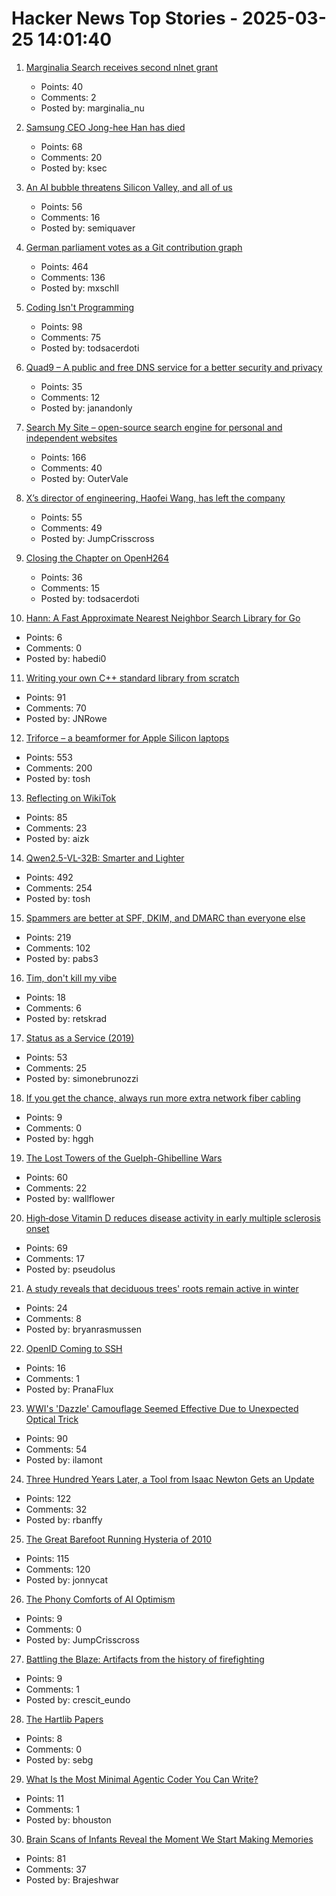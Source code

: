 # Hacker News Top Stories - 2025-03-25 14:01:40

1. [Marginalia Search receives second nlnet grant](https://www.marginalia.nu/log/a_116_grant_2.0/)
   - Points: 40
   - Comments: 2
   - Posted by: marginalia_nu

2. [Samsung CEO Jong-hee Han has died](https://www.engadget.com/big-tech/samsung-ceo-jong-hee-han-has-died-120029286.html)
   - Points: 68
   - Comments: 20
   - Posted by: ksec

3. [An AI bubble threatens Silicon Valley, and all of us](https://prospect.org/power/2025-03-25-bubble-trouble-ai-threat/)
   - Points: 56
   - Comments: 16
   - Posted by: semiquaver

4. [German parliament votes as a Git contribution graph](https://abstimmung.eu/git/2024)
   - Points: 464
   - Comments: 136
   - Posted by: mxschll

5. [Coding Isn't Programming](https://www.socallinuxexpo.org/scale/22x/presentations/closing-keynote-leslie-lamport)
   - Points: 98
   - Comments: 75
   - Posted by: todsacerdoti

6. [Quad9 – A public and free DNS service for a better security and privacy](https://www.quad9.net/)
   - Points: 35
   - Comments: 12
   - Posted by: janandonly

7. [Search My Site – open-source search engine for personal and independent websites](https://searchmysite.net)
   - Points: 166
   - Comments: 40
   - Posted by: OuterVale

8. [X’s director of engineering, Haofei Wang, has left the company](https://www.theverge.com/twitter/634833/x-head-engineering-leaves-elon-musk)
   - Points: 55
   - Comments: 49
   - Posted by: JumpCrisscross

9. [Closing the Chapter on OpenH264](https://bbhtt.space/posts/closing-the-chapter-on-openh264/)
   - Points: 36
   - Comments: 15
   - Posted by: todsacerdoti

10. [Hann: A Fast Approximate Nearest Neighbor Search Library for Go](https://github.com/habedi/hann)
   - Points: 6
   - Comments: 0
   - Posted by: habedi0

11. [Writing your own C++ standard library from scratch](https://nibblestew.blogspot.com/2025/03/writing-your-own-c-standard-library.html)
   - Points: 91
   - Comments: 70
   - Posted by: JNRowe

12. [Triforce – a beamformer for Apple Silicon laptops](https://github.com/chadmed/triforce)
   - Points: 553
   - Comments: 200
   - Posted by: tosh

13. [Reflecting on WikiTok](https://www.aizk.sh/posts/reflecting-on-wikitok)
   - Points: 85
   - Comments: 23
   - Posted by: aizk

14. [Qwen2.5-VL-32B: Smarter and Lighter](https://qwenlm.github.io/blog/qwen2.5-vl-32b/)
   - Points: 492
   - Comments: 254
   - Posted by: tosh

15. [Spammers are better at SPF, DKIM, and DMARC than everyone else](https://toad.social/@grumpybozo/114213600922816869)
   - Points: 219
   - Comments: 102
   - Posted by: pabs3

16. [Tim, don't kill my vibe](https://irace.me/vibe)
   - Points: 18
   - Comments: 6
   - Posted by: retskrad

17. [Status as a Service (2019)](https://www.eugenewei.com/blog/2019/2/19/status-as-a-service)
   - Points: 53
   - Comments: 25
   - Posted by: simonebrunozzi

18. [If you get the chance, always run more extra network fiber cabling](https://utcc.utoronto.ca/~cks/space/blog/sysadmin/RunMoreExtraNetworkFiber)
   - Points: 9
   - Comments: 0
   - Posted by: hggh

19. [The Lost Towers of the Guelph-Ghibelline Wars](https://www.exurbe.com/the-lost-towers-of-the-guelph-ghibelline-wars/)
   - Points: 60
   - Comments: 22
   - Posted by: wallflower

20. [High‑dose Vitamin D reduces disease activity in early multiple sclerosis onset](https://medicalxpress.com/news/2025-03-highdose-vitamin-d-significantly-disease.html)
   - Points: 69
   - Comments: 17
   - Posted by: pseudolus

21. [A study reveals that deciduous trees' roots remain active in winter](https://www.creaf.cat/en/articules/deciduous-trees-roots-remain-active-winter)
   - Points: 24
   - Comments: 8
   - Posted by: bryanrasmussen

22. [OpenID Coming to SSH](https://blog.cloudflare.com/open-sourcing-openpubkey-ssh-opkssh-integrating-single-sign-on-with-ssh/)
   - Points: 16
   - Comments: 1
   - Posted by: PranaFlux

23. [WWI's 'Dazzle' Camouflage Seemed Effective Due to Unexpected Optical Trick](https://gizmodo.com/wwis-famous-dazzle-camouflage-seemed-effective-due-to-unexpected-optical-trick-study-finds-2000577568)
   - Points: 90
   - Comments: 54
   - Posted by: ilamont

24. [Three Hundred Years Later, a Tool from Isaac Newton Gets an Update](https://www.quantamagazine.org/three-hundred-years-later-a-tool-from-isaac-newton-gets-an-update-20250324/)
   - Points: 122
   - Comments: 32
   - Posted by: rbanffy

25. [The Great Barefoot Running Hysteria of 2010](https://runningshoescore.com/blog/barefoot-running-hysteria-of-2010)
   - Points: 115
   - Comments: 120
   - Posted by: jonnycat

26. [The Phony Comforts of AI Optimism](https://www.wheresyoured.at/optimistic-cowardice/)
   - Points: 9
   - Comments: 0
   - Posted by: JumpCrisscross

27. [Battling the Blaze: Artifacts from the history of firefighting](https://worldhistory.substack.com/p/battling-the-blaze)
   - Points: 9
   - Comments: 1
   - Posted by: crescit_eundo

28. [The Hartlib Papers](https://www.dhi.ac.uk/hartlib/)
   - Points: 8
   - Comments: 0
   - Posted by: sebg

29. [What Is the Most Minimal Agentic Coder You Can Write?](https://benhouston3d.com/blog/minimal-agentic-coder)
   - Points: 11
   - Comments: 1
   - Posted by: bhouston

30. [Brain Scans of Infants Reveal the Moment We Start Making Memories](https://singularityhub.com/2025/03/20/new-baby-brain-scans-reveal-the-moment-we-start-making-memories/)
   - Points: 81
   - Comments: 37
   - Posted by: Brajeshwar

